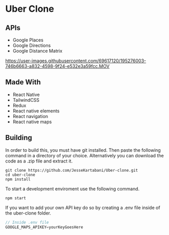 # Uber Clone

## APIs

- Google Places
- Google Directions
- Google Distance Matrix

https://user-images.githubusercontent.com/69617120/195276003-746b6663-a832-4598-9f24-e532e3a59fcc.MOV

## Made With

- React Native
- TailwindCSS
- Redux
- React native elements
- React navigation
- React native maps

## Building

In order to build this, you must have git installed. Then paste the following command in a directory of your choice.
Alternatively you can download the code as a .zip file and extract it.

~~~git
git clone https://github.com/JesseKartabani/Uber-clone.git
cd uber-clone
npm install
~~~

To start a development enviroment use the following command.

~~~npm
npm start
~~~

If you want to add your own API key do so by creating a .env file inside of the uber-clone folder.

~~~js
// Inside .env file
GOOGLE_MAPS_APIKEY=yourKeyGoesHere
~~~

